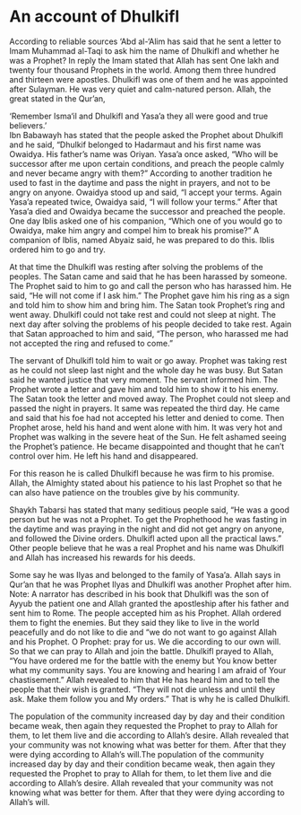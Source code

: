 An account of Dhulkifl
======================

According to reliable sources ‘Abd al-‘Alim has said that he sent a
letter to Imam Muhammad al-Taqi to ask him the name of Dhulkifl and
whether he was a Prophet? In reply the Imam stated that Allah has sent
One lakh and twenty four thousand Prophets in the world. Among them
three hundred and thirteen were apostles. Dhulkifl was one of them and
he was appointed after Sulayman. He was very quiet and calm-natured
person. Allah, the great stated in the Qur’an,

‘Remember Isma‘il and Dhulkifl and Yasa’a they all were good and true
believers.’  
 Ibn Babawayh has stated that the people asked the Prophet about
Dhulkifl and he said, “Dhulkif belonged to Hadarmaut and his first name
was Owaidya. His father’s name was Oriyan. Yasa’a once asked, “Who will
be successor after me upon certain conditions, and preach the people
calmly and never became angry with them?” According to another tradition
he used to fast in the daytime and pass the night in prayers, and not to
be angry on anyone. Owaidya stood up and said, “I accept your terms.
Again Yasa’a repeated twice, Owaidya said, “I will follow your terms.”
After that Yasa’a died and Owaidya became the successor and preached the
people. One day Iblis asked one of his companion, “Which one of you
would go to Owaidya, make him angry and compel him to break his
promise?” A companion of Iblis, named Abyaiz said, he was prepared to do
this. Iblis ordered him to go and try.

At that time the Dhulkifl was resting after solving the problems of the
peoples. The Satan came and said that he has been harassed by someone.
The Prophet said to him to go and call the person who has harassed him.
He said, “He will not come if I ask him.” The Prophet gave him his ring
as a sign and told him to show him and bring him. The Satan took
Prophet’s ring and went away. Dhulkifl could not take rest and could not
sleep at night. The next day after solving the problems of his people
decided to take rest. Again that Satan approached to him and said, “The
person, who harassed me had not accepted the ring and refused to come.”

The servant of Dhulkifl told him to wait or go away. Prophet was taking
rest as he could not sleep last night and the whole day he was busy. But
Satan said he wanted justice that very moment. The servant informed him.
The Prophet wrote a letter and gave him and told him to show it to his
enemy. The Satan took the letter and moved away. The Prophet could not
sleep and passed the night in prayers. It same was repeated the third
day. He came and said that his foe had not accepted his letter and
denied to come. Then Prophet arose, held his hand and went alone with
him. It was very hot and Prophet was walking in the severe heat of the
Sun. He felt ashamed seeing the Prophet’s patience. He became
disappointed and thought that he can’t control over him. He left his
hand and disappeared.

For this reason he is called Dhulkifl because he was firm to his
promise. Allah, the Almighty stated about his patience to his last
Prophet so that he can also have patience on the troubles give by his
community.

Shaykh Tabarsi has stated that many seditious people said, “He was a
good person but he was not a Prophet. To get the Prophethood he was
fasting in the daytime and was praying in the night and did not get
angry on anyone, and followed the Divine orders. Dhulkifl acted upon all
the practical laws.” Other people believe that he was a real Prophet and
his name was Dhulkifl and Allah has increased his rewards for his deeds.

Some say he was Ilyas and belonged to the family of Yasa’a. Allah says
in Qur’an that he was Prophet Ilyas and Dhulkifl was another Prophet
after him.  
 Note: A narrator has described in his book that Dhulkifl was the son of
Ayyub the patient one and Allah granted the apostleship after his father
and sent him to Rome. The people accepted him as his Prophet. Allah
ordered them to fight the enemies. But they said they like to live in
the world peacefully and do not like to die and “we do not want to go
against Allah and his Prophet. O Prophet: pray for us. We die according
to our own will. So that we can pray to Allah and join the battle.
Dhulkifl prayed to Allah, “You have ordered me for the battle with the
enemy but You know better what my community says. You are knowing and
hearing I am afraid of Your chastisement.” Allah revealed to him that He
has heard him and to tell the people that their wish is granted. “They
will not die unless and until they ask. Make them follow you and My
orders.” That is why he is called Dhulkifl.

The population of the community increased day by day and their condition
became weak, then again they requested the Prophet to pray to Allah for
them, to let them live and die according to Allah’s desire. Allah
revealed that your community was not knowing what was better for them.
After that they were dying according to Allah’s will.The population of
the community increased day by day and their condition became weak, then
again they requested the Prophet to pray to Allah for them, to let them
live and die according to Allah’s desire. Allah revealed that your
community was not knowing what was better for them. After that they were
dying according to Allah’s will.


